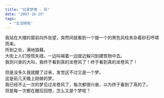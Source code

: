 ```yaml
---
title: "记录梦境 - 风"
date: "2007-10-29"
tags: 
  - "生活随笔"
---
```


我站在大楼的窗前向外张望，突然间就看到一个接一个的黑色风柱夹杂着砂石呼啸而来。  
所到之处，满地狼藉。  
大街上人们惊慌失措，一边叫喊着一边就近躲闪到建筑物中去。  
我则兴奋的大叫，我终于看到真的龙卷风了！终于看到真的龙卷风了！  
  
但是没多久我就醒了过来，发觉这不过又是一个梦。  
这是前几天晚上刚做的梦。  
我已经不止一次的梦见过龙卷风了，每次都很兴奋，以为终于看到了真的了。  
但是每一次都在醒后回想，怎么又是个梦呢？  

